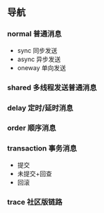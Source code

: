 
## 导航

### normal 普通消息
- sync 同步发送 
- async 异步发送
- oneway 单向发送

### shared 多线程发送普通消息

### delay 定时/延时消息

### order 顺序消息

### transaction 事务消息
- 提交
- 未提交+回查
- 回滚

### trace 社区版链路
